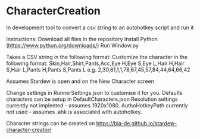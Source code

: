 # CharacterCreation
In development tool to convert a csv string to an autohotkey script and run it

Instructions:
Download all files in the repository
Install Python (https://www.python.org/downloads/)
Run Window.py

Takes a CSV string in the following format:
Customize the character in the following format:
Skin,Hair,Shirt,Pants,Acc,Eye H,Eye S,Eye L,Hair H,Hair S,Hair L,Pants H,Pants S,Pants L
e.g.
2,30,61,1,1,78,67,45,57,84,44,64,66,42

Assumes Stardew is open and on the New Character screen

Change settings in RunnerSettings.json to customise it for you.
Defaults characters can be setup in DefaultCharacters.json
Resolution settings currently not implented - assumes 1920x1080.
AuthoHotkeyPath currently not used - assumes .ahk is associated with autohotkey.

Character strings can be created on https://bla-de.github.io/stardew-character-creator/
